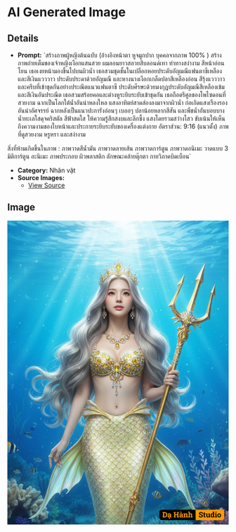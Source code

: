 # AI Generated Image

## Details
- **Prompt:** `สร้างภาพผู้หญิงต้นฉบับ (อ้างอิงหน้าตา หูจมูกปาก บุคคลจากภาพ 100% )
สร้างภาพถ่ายเต็มของเจ้าหญิงเงือกแสนสวย ผมลอนยาวสลวยสีบลอนด์เทา ท่าทางสง่างาม สีหน้าอ่อนโยน เธอเงยหน้ามองขึ้นไปบนผิวน้ำ เธอสวมชุดชั้นในเปลือกหอยประดับอัญมณีแฟนตาซีเหลือง และสีเงินแวววาว ประดับประดาด้วยอัญมณี และหางนางเงือกเกล็ดปลาสีเหลืองอ่อน สีรุ้งแวววาว และครีบที่เข้าชุดกันอย่างประณีตแนวแฟนตาซี ประดับศีรษะด้วยมงกุฎประดับอัญมณีสีเหลืองเข้มและสีเงินอันประณีต เธอสวมสร้อยคอและต่างหูระยิบระยับเข้าชุดกัน เธอถือตรีศูลของโพไซดอนที่สวยงาม ฉากเป็นโลกใต้น้ำอันน่าหลงใหล แสงอาทิตย์สาดส่องลงมาจากผิวน้ำ ก่อเกิดแสงเรืองรองอันน่าอัศจรรย์ ฉากหลังเป็นแนวปะการังอ่อนๆ เบลอๆ ปลาน้อยหลากสีสัน และพืชน้ำอันบอบบาง น้ำทะเลใสดุจคริสตัล สีฟ้าสดใส ให้ความรู้สึกสงบและลึกซึ้ง แสงโดยรวมสว่างไสว ขับเน้นให้เห็นถึงความงามของใบหน้าและประกายระยิบระยับของเครื่องแต่งกาย
อัตราส่วน: 9:16 (แนวตั้ง) ภาพที่ดูสวยงาม หรูหรา และสง่างาม

สิ่งที่ห้ามเกิดขึ้นในภาพ :
ภาพวาดสีน้ำมัน ภาพวาดลายเส้น ภาพวาดการ์ตูน ภาพวาดอนิเมะ วาดแบบ 3 มิติการ์ตูน อะนิเมะ ภาพประกอบ ผิวพลาสติก ลักษณะคล้ายตุ๊กตา กายวิภาคบิดเบือน`
- **Category:** Nhân vật
- **Source Images:**
  - [View Source](https://raw.githubusercontent.com/lenzcomvth/Somethings/main/Models/Female/Female3.jpg)

## Image
![AI Generated Image](./image-2025-10-17T06-39-31-898Z-ngkkp.png)